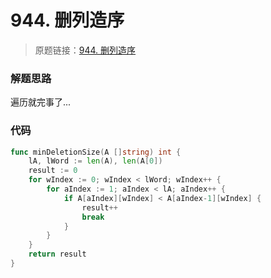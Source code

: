 # 944. 删列造序
> 原题链接：[944. 删列造序](https://leetcode-cn.com/problems/delete-columns-to-make-sorted/)


### 解题思路
遍历就完事了...

### 代码

```go
func minDeletionSize(A []string) int {
	lA, lWord := len(A), len(A[0])
	result := 0
	for wIndex := 0; wIndex < lWord; wIndex++ {
		for aIndex := 1; aIndex < lA; aIndex++ {
			if A[aIndex][wIndex] < A[aIndex-1][wIndex] {
				result++
				break
			}
		}
	}
	return result
}
```
